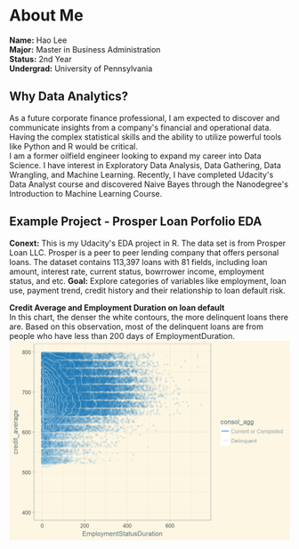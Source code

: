# About Me
**Name:** Hao Lee   
**Major:** Master in Business Administration   
**Status:** 2nd Year   
**Undergrad:** University of Pennsylvania


## Why Data Analytics?
As a future corporate finance professional, I am expected to discover and communicate insights from a company's financial and operational data. Having the complex statistical skills and the ability to utilize powerful tools like Python and R would be critical.   
I am a former oilfield engineer looking to expand my career into Data Science. I have interest in Exploratory Data Analysis, Data Gathering, Data Wrangling, and Machine Learning. Recently, I have completed Udacity's Data Analyst course and discovered Naive Bayes through the Nanodegree's Introduction to Machine Learning Course.    

## Example Project - Prosper Loan Porfolio EDA
**Conext:** This is my Udacity's EDA project in R. The data set is from Prosper Loan LLC. Prosper is a peer to peer lending company that offers personal loans. The dataset contains 113,397 loans with 81 fields, including loan amount, interest rate, current status, bowrrower income, employment status, and etc.
**Goal:** Explore categories of variables like employment, loan use, payment trend, credit history and their relationship to loan default risk.

**Credit Average and Employment Duration on loan default**   
In this chart, the denser the white contours, the more delinquent loans there are. Based on this observation, most of the delinquent loans are from people who have less than 200 days of EmploymentDuration. 
![alt text](https://github.com/paulhlee/paulhlee-BDAOrg/blob/master/prosperloan.png?raw=true)
